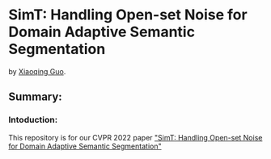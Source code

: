 # SimT: Handling Open-set Noise for Domain Adaptive Semantic Segmentation

by [Xiaoqing Guo](https://guo-xiaoqing.github.io/).

## Summary:

### Intoduction:
This repository is for our CVPR 2022 paper ["SimT: Handling Open-set Noise for Domain Adaptive Semantic Segmentation"]()
